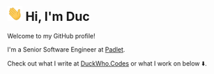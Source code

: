 # <img src="https://github.com/hellovietduc/hellovietduc/blob/master/hi.gif" width="35" /> Hi, I'm Duc

Welcome to my GitHub profile!

I'm a Senior Software Engineer at [Padlet](https://padlet.com).

Check out what I write at [DuckWho.Codes](https://duckwho.codes) or what I work on below ⬇️.
